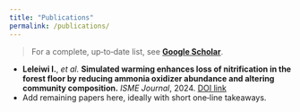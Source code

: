 ```yaml
---
title: "Publications"
permalink: /publications/
---
```


> For a complete, up‑to‑date list, see **[Google Scholar](https://scholar.google.com/citations?hl=en&user=kt0RvJkAAAAJ)**.

- **Leleiwi I.**, *et al.* **Simulated warming enhances loss of nitrification in the forest floor by reducing ammonia oxidizer abundance and altering community composition.** *ISME Journal*, 2024. [DOI link]()
- Add remaining papers here, ideally with short one‑line takeaways.

